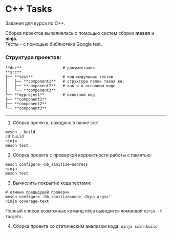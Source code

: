 # C++ Tasks

Задания для курса по C++.   

Сборка проектов выполнялась с помощью систем сборки **meson** и **ninja**.    
Тесты - с помощью библиотеки Google test. 

### Структура проектов:
```
**doc**                  # документация   
**src**    
├── **test**             # код модульных тестов   
│   ├── **сomponent1**   # структура папок такая же,   
│   ├── **component2**   # как и в основном коде   
│   └── **component3**   
└── **myproject**        # основной код   
├── **component1**   
├── **component2**   
└── **component3**    
```
---

1. Сборка проекта, находясь в папке src:   
```
meson . build   
cd build   
ninja   
meson test   
```

2. Сборка проекта с проверкой корректности работы с памятью:
```
meson configure -Db_sanitize=address   
ninja    
meson test   
```

3. Вычислить покрытие кода тестами:
```
# отмена предыдущей проверки   
meson configure -Db_sanitize=none -Dcpp_args=''   
ninja coverage-text   
```
Полный список возможных команд ninja выводится командой ```ninja -t targets```.

4. Сборка проекта со статическим анализом кода:
```ninja scan-build```

